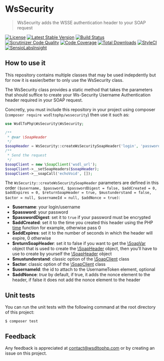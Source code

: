 # WsSecurity

> WsSecurity adds the WSSE authentication header to your SOAP request

[![License](https://poser.pugx.org/wsdltophp/wssecurity/license)](https://packagist.org/packages/wsdltophp/wssecurity)
[![Latest Stable Version](https://poser.pugx.org/wsdltophp/wssecurity/version.png)](https://packagist.org/packages/wsdltophp/wssecurity)
[![Build Status](https://api.travis-ci.org/WsdlToPhp/WsSecurity.svg)](https://travis-ci.org/WsdlToPhp/WsSecurity)
[![Scrutinizer Code Quality](https://scrutinizer-ci.com/g/WsdlToPhp/WsSecurity/badges/quality-score.png)](https://scrutinizer-ci.com/g/WsdlToPhp/WsSecurity/)
[![Code Coverage](https://scrutinizer-ci.com/g/WsdlToPhp/WsSecurity/badges/coverage.png)](https://scrutinizer-ci.com/g/WsdlToPhp/WsSecurity/)
[![Total Downloads](https://poser.pugx.org/wsdltophp/wssecurity/downloads)](https://packagist.org/packages/wsdltophp/wssecurity)
[![StyleCI](https://styleci.io/repos/43811404/shield)](https://styleci.io/repos/43811404)
[![SensioLabsInsight](https://insight.sensiolabs.com/projects/1cc28292-0f49-47eb-b2ca-4bdd6c0223f1/mini.png)](https://insight.sensiolabs.com/projects/1cc28292-0f49-47eb-b2ca-4bdd6c0223f1)

## How to use it
This repository contains multiple classes that may be used indepdently but for now it is easier/better to only use the WsSecurity class.

The WsSecurity class provides a static method that takes the parameters that should suffice to create your Ws-Security Username Authentication header required in your SOAP request.

Concretly, you must include this repository in your project using composer (`composer require wsdltophp/wssecurity`) then use it such as:

```php
use WsdlToPhp\WsSecurity\WsSecurity;

/**
 * @var \SoapHeader
 */
$soapHeader = WsSecurity::createWsSecuritySoapHeader('login', 'password', true);
/**
 * Send the request
 */
$soapClient = new \SoapClient('wsdl_url');
$soapClient->__setSoapHeaders($soapHeader);
$soapClient->__soapCall('echoVoid', []);
```

The `WsSecurity::createWsSecuritySoapHeader` parameters are defined in this order `($username, $password, $passwordDigest = false, $addCreated = 0, $addExpires = 0, $returnSoapHeader = true, $mustunderstand = false, $actor = null, $usernameId = null, $addNonce = true)`:

- **$username**: your login/username
- **$password**: your password
- **$passwordDigest**: set it to `true` if your password must be encrypted
- **$addCreated**: set it to the time you created this header using the PHP [time](http://php.net/manual/en/function.time.php) function for example, otherwise pass 0
- **$addExpires**: set it to the number of seconds in which the header will expire, 0 otherwise
- **$returnSoapHeader**: set it to false if you want to get the [\SoapVar](http://php.net/manual/en/class.soapvar.php) object that is used to create the [\SoapHeader](http://php.net/manual/en/class.soapheader.php) object, then you'll have to use to create by yourself the [\SoapHeader](http://php.net/manual/en/class.soapheader.php) object
- **$mustunderstand**: classic option of the [\SoapClient](http://php.net/manual/en/soapclient.soapclient.php) class
- **$actor**: classic option of the [\SoapClient](http://php.net/manual/en/soapclient.soapclient.php) class
- **$usernameId**: the id to attach to the UsernameToken element, optional
- **$addNonce**: _true_ by default, if true, it adds the nonce element to the header, if false it does not add the nonce element to the header 

## Unit tests
You can run the unit tests with the following command at the root directory of this project:
```
$ composer test
```

## Feedback
Any feedback is appreciated at contact@wsdltophp.com or by creating an issue on this project.

